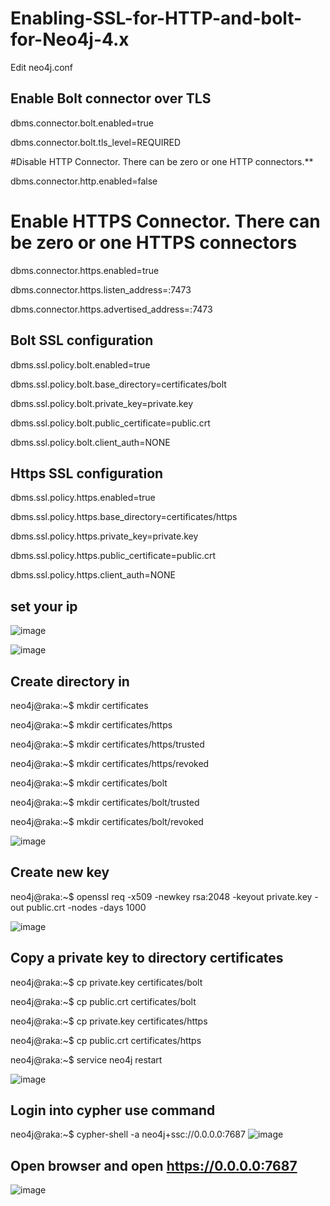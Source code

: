 # Enabling-SSL-for-HTTP-and-bolt-for-Neo4j-4.x



Edit neo4j.conf

## Enable Bolt connector over TLS

dbms.connector.bolt.enabled=true

dbms.connector.bolt.tls_level=REQUIRED

#Disable HTTP Connector. There can be zero or one HTTP connectors.**

dbms.connector.http.enabled=false

# Enable HTTPS Connector. There can be zero or one HTTPS connectors
dbms.connector.https.enabled=true

dbms.connector.https.listen_address=:7473

dbms.connector.https.advertised_address=:7473

## Bolt SSL configuration

dbms.ssl.policy.bolt.enabled=true

dbms.ssl.policy.bolt.base_directory=certificates/bolt

dbms.ssl.policy.bolt.private_key=private.key

dbms.ssl.policy.bolt.public_certificate=public.crt

dbms.ssl.policy.bolt.client_auth=NONE
## Https SSL configuration

dbms.ssl.policy.https.enabled=true

dbms.ssl.policy.https.base_directory=certificates/https

dbms.ssl.policy.https.private_key=private.key

dbms.ssl.policy.https.public_certificate=public.crt

dbms.ssl.policy.https.client_auth=NONE

## set your ip
![image](https://user-images.githubusercontent.com/77326619/161441019-4efc69ec-cf9a-4302-a5e9-8f49953d7249.png)

![image](https://user-images.githubusercontent.com/77326619/161441040-7813c003-a778-44ab-b30d-5aded40330e3.png)

## Create directory in <NEO4J HOME>
neo4j@raka:~$ mkdir certificates
 
neo4j@raka:~$ mkdir certificates/https
 
neo4j@raka:~$ mkdir certificates/https/trusted
 
neo4j@raka:~$ mkdir certificates/https/revoked
 
neo4j@raka:~$ mkdir certificates/bolt
 
neo4j@raka:~$ mkdir certificates/bolt/trusted
 
neo4j@raka:~$ mkdir certificates/bolt/revoked
 

![image](https://user-images.githubusercontent.com/77326619/161441080-794893c4-828a-4696-beb0-62f909f6456e.png)

## Create new key
 
neo4j@raka:~$ openssl req -x509 -newkey rsa:2048 -keyout private.key -out public.crt -nodes -days 1000
 
![image](https://user-images.githubusercontent.com/77326619/161441163-eedf12b6-381f-4375-a893-9185f19bed0b.png)

 
 ## Copy a private key to directory certificates
  
  
neo4j@raka:~$ cp private.key certificates/bolt
 
neo4j@raka:~$ cp public.crt certificates/bolt
 
neo4j@raka:~$ cp private.key certificates/https
 
neo4j@raka:~$ cp public.crt certificates/https
 
neo4j@raka:~$ service neo4j restart 
 
![image](https://user-images.githubusercontent.com/77326619/161441226-91f19b13-85dd-4088-881e-410e83658958.png)

## Login into cypher use command
  
neo4j@raka:~$ cypher-shell -a neo4j+ssc://0.0.0.0:7687
![image](https://user-images.githubusercontent.com/77326619/161441289-3b68fd8a-1d96-4c20-a808-f555f5386575.png)
  
  
  
## Open browser and open https://0.0.0.0:7687
  ![image](https://user-images.githubusercontent.com/77326619/161441330-e79818b6-e38b-4f96-9e99-297d177aebbe.png)

